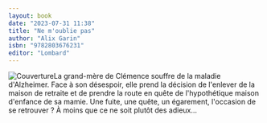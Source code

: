 ```yaml
---
layout: book
date: "2023-07-31 11:38"
title: "Ne m'oublie pas"
author: "Alix Garin"
isbn: "9782803676231"
editor: "Lombard"
---
```

![Couverture](/img/9782803676231.jpg)La grand-mère de Clémence souffre de la maladie d'Alzheimer. Face à son désespoir, elle prend la décision de l'enlever de la maison de retraite et de prendre la route en quête de l'hypothétique maison d'enfance de sa mamie. 
Une fuite, une quête, un égarement, l'occasion de se retrouver ? À moins que ce ne soit plutôt des adieux...
